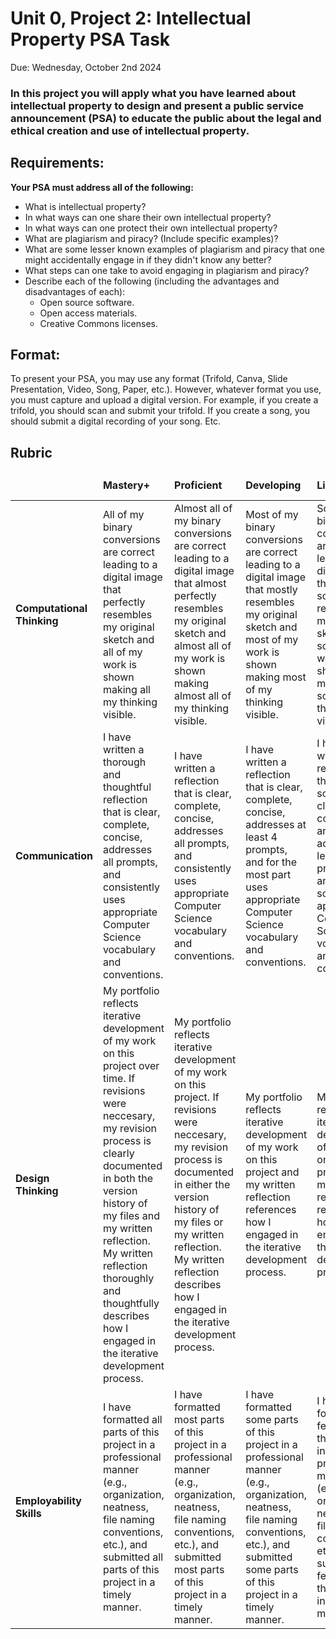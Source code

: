 # Unit 0, Project 2: Intellectual Property PSA Task
Due: Wednesday, October 2nd 2024

### In this project you will apply what you have learned about intellectual property to design and present a public service announcement (PSA) to educate the public about the legal and ethical creation and use of intellectual property.

## Requirements:
**Your PSA must address all of the following:**

* What is intellectual property?
* In what ways can one share their own intellectual property?
* In what ways can one protect their own intellectual property?
* What are plagiarism and piracy? (Include specific examples)?
* What are some lesser known examples of plagiarism and piracy that one might accidentally engage in if they didn't know any better?
* What steps can one take to avoid engaging in plagiarism and piracy?
* Describe each of the following (including the advantages and disadvantages of each):
    * Open source software.
    * Open access materials.
    * Creative Commons licenses.


## Format:

To present your PSA, you may use any format (Trifold, Canva, Slide Presentation, Video, Song, Paper, etc.).  However, whatever format you use, you must capture and upload a digital version.  For example, if you create a trifold, you should scan and submit your trifold.  If you create a song, you should submit a digital recording of your song. Etc.

## Rubric

<table>
 <thead>
  <tr>
   <td>
   <td> <b>Mastery+</b></td>
   <td> <b>Proficient</b></td>
   <td> <b>Developing</b></td>
   <td> <b>Limited</b></td>
   <td> <b>Not Yet Beginning</b></td>
  </tr>
 </thead>
 <tbody>
  <tr>
   <td> <b>Computational Thinking</b>
   <td> All of my binary conversions are correct leading to a digital image that perfectly resembles my original sketch and all of my work is shown making all my thinking visible. </td>
   <td> Almost all of my binary conversions are correct leading to a digital image that almost perfectly resembles my original sketch and almost all of my work is shown making almost all of my thinking visible. </td>
   <td> Most of my binary conversions are correct leading to a digital image that mostly resembles my original sketch and most of my work is shown making most of my thinking visible. </td>
   <td> Some of my binary conversions are correct leading to a digital image that somewhat resembles my original sketch and some of my work is shown making some of my thinking visible. </td>
   <td> Few to none of my binary conversions are correct leading to a digital image that barely resembles matches my original sketch and little to none of my work is shown making little to none of my thinking visible. </td>
  </tr>
  <tr>
   <td> <b>Communication</b>
   <td> I have written a thorough and thoughtful reflection that is clear, complete, concise, addresses all prompts, and consistently uses appropriate Computer Science vocabulary and conventions. </td>
   <td> I have written a reflection that is clear, complete, concise, addresses all prompts, and consistently uses appropriate Computer Science vocabulary and conventions. </td>
   <td> I have written a reflection that is clear, complete, concise, addresses at least 4 prompts, and for the most part uses appropriate Computer Science vocabulary and conventions. </td>
   <td> I have written a reflection that is somewhat clear, complete, and concise, addresses at least 3 prompts, and uses some appropriate Computer Science vocabulary and conventions. </td>
   <td> I have written a reflection that lacks clarity, conciseness, or completeness, addresses 2 or less prompts, or uses few appropriate Computer Science vocabulary and conventions. </td>
  </tr>
  <tr>
   <td> <b>Design Thinking</b>
   <td> My portfolio reflects iterative development of my work on this project over time.  If revisions were neccesary, my revision process is clearly documented in both the version history of my files and my written reflection. 
 My written reflection thoroughly and thoughtfully describes how I engaged in the iterative development process. </td>
   <td> My portfolio reflects iterative development of my work on this project.  If revisions were neccesary, my revision process is documented in either the version history of my files or my written reflection. 
 My written reflection describes how I engaged in the iterative development process. </td>
   <td> My portfolio reflects iterative development of my work on this project and my written reflection references how I engaged in the iterative development process. </td>
   <td> My portfolio reflects iterative development of my work on this project or my written reflection references how I engaged in the iterative development process.</td>
   <td> My portfolio does not reflect iterative development of my work on this project and my written reflection does not reflect how I engaged in the iterative development process. </td>
  </tr>
  <tr>
   <td> <b>Employability Skills</b>
   <td> I have formatted all parts of this project in a professional manner (e.g., organization, neatness, file naming conventions, etc.), and submitted all parts of this project in a timely manner. </td>
   <td> I have formatted most parts of this project in a professional manner (e.g., organization, neatness, file naming conventions, etc.), and submitted most parts of this project in a timely manner. </td>
   <td> I have formatted some parts of this project in a professional manner (e.g., organization, neatness, file naming conventions, etc.), and submitted some parts of this project in a timely manner. </td>
   <td> I have formatted few parts of this project in a professional manner (e.g., organization, neatness, file naming conventions, etc.), and submitted few parts of this project in a timely manner. </td>
   <td> I have formatted no parts of this project in a professional manner (e.g., organization, neatness, file naming conventions, etc.), or submitted no parts of this project in a timely manner. </td>
  </tr>
 </tbody>
</table>
